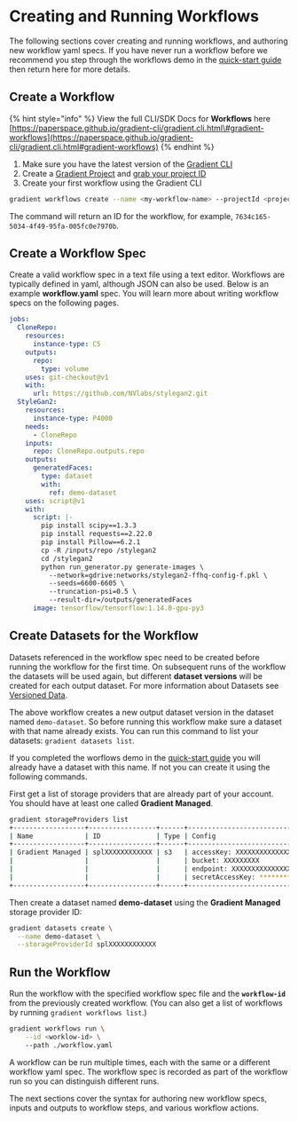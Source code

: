 # Creating and Running Workflows

The following sections cover creating and running workflows, and authoring new workflow yaml specs.  If you have never run a workflow before we recommend you step through the workflows demo in the [quick-start guide](https://docs.paperspace.com/gradient/get-started/quick-start#create-a-project) then return here for more details.

## Create a Workflow

{% hint style="info" %}
View the full CLI/SDK Docs for **Workflows** here [https://paperspace.github.io/gradient-cli/gradient.cli.html\#gradient-workflows](https://paperspace.github.io/gradient-cli/gradient.cli.html#gradient-workflows)
{% endhint %}

1. Make sure you have the latest version of the [Gradient CLI](../../get-started/quick-start/install-the-cli.md)
2. Create a [Gradient Project](../../get-started/managing-projects/) and [grab your project ID](../../get-started/managing-projects/#get-your-projects-id)
3. Create your first workflow using the Gradient CLI

```bash
gradient workflows create --name <my-workflow-name> --projectId <project-id>
```
The command will return an ID for the workflow, for example, `7634c165-5034-4f49-95fa-005fc0e7970b`.

## Create a Workflow Spec

Create a valid workflow spec in a text file using a text editor.  Workflows are typically defined in yaml, although JSON can also be used.  Below is an example **workflow.yaml** spec.  You will learn more about writing workflow specs on the following pages.
```yaml
jobs:
  CloneRepo:
    resources:
      instance-type: C5
    outputs:
      repo:
        type: volume
    uses: git-checkout@v1
    with:
      url: https://github.com/NVlabs/stylegan2.git
  StyleGan2:
    resources:
      instance-type: P4000
    needs:
      - CloneRepo
    inputs:
      repo: CloneRepo.outputs.repo
    outputs:
      generatedFaces:
        type: dataset
        with:
          ref: demo-dataset
    uses: script@v1
    with:
      script: |-
        pip install scipy==1.3.3
        pip install requests==2.22.0
        pip install Pillow==6.2.1
        cp -R /inputs/repo /stylegan2
        cd /stylegan2
        python run_generator.py generate-images \
          --network=gdrive:networks/stylegan2-ffhq-config-f.pkl \
          --seeds=6600-6605 \
          --truncation-psi=0.5 \
          --result-dir=/outputs/generatedFaces
      image: tensorflow/tensorflow:1.14.0-gpu-py3
```

## Create Datasets for the Workflow

Datasets referenced in the workflow spec need to be created before running the workflow for the first time.  On subsequent runs of the workflow the datasets will be used again, but different **dataset versions** will be created for each output dataset.  For more information about Datasets see [Versioned Data](https://docs.paperspace.com/gradient/data/data-overview#versioned-data).

The above workflow creates a new output dataset version in the dataset named `demo-dataset`.  So before running this workflow make sure a dataset with that name already exists.  You can run this command to list your datasets: `gradient datasets list`. 

If you completed the worflows demo in the [quick-start guide](https://docs.paperspace.com/gradient/get-started/quick-start#create-a-project) 
you will already have a dataset with this name. If not you can create it using the following commands.

First get a list of storage providers that are already part of your account. You should have at least one called **Gradient Managed**.

```bash
gradient storageProviders list
+------------------+-----------------+------+------------------------------------------+
| Name             | ID              | Type | Config                                   |
+------------------+-----------------+------+------------------------------------------+
| Gradient Managed | splXXXXXXXXXXXX | s3   | accessKey: XXXXXXXXXXXXXXXXXXXX          |
|                  |                 |      | bucket: XXXXXXXXX                        |
|                  |                 |      | endpoint: XXXXXXXXXXXXXXXXXXXXXXXXXXXXXX |
|                  |                 |      | secretAccessKey: ********                |
+------------------+-----------------+------+------------------------------------------+
```
Then create a dataset named **demo-dataset** using the **Gradient Managed** storage provider ID:

```bash
gradient datasets create \
  --name demo-dataset \
  --storageProviderId splXXXXXXXXXXXX
```


## Run the Workflow

Run the workflow with the specified workflow spec file and the **`workflow-id`** from the previously created workflow.
(You can also get a list of workflows by running `gradient workflows list`.)
```bash
gradient workflows run \
    --id <worklow-id> \ 
    --path ./workflow.yaml
```
A workflow can be run multiple times, each with the same or a different workflow yaml spec. 
The workflow spec is recorded as part of the workflow run so you can distinguish different runs.

The next sections cover the syntax for authoring new workflow specs, inputs and outputs to workflow steps, and various workflow actions.
